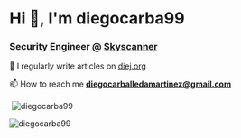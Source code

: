 # Hi 👋, I'm diegocarba99</h1>
### Security Engineer @ [Skyscanner](skyscanner.net)</h3>

📝 I regularly write articles on [diej.org](diej.org)

📫 How to reach me **diegocarballedamartinez@gmail.com**

<!-- BLOG-POST-LIST:START -->
<!-- BLOG-POST-LIST:END -->


<p>&nbsp;<img align="center" 
src="https://github-readme-stats.vercel.app/api?username=diegocarba99&show_icons=true&locale=en" 
alt="diegocarba99" /></p>

<p><img align="center" 
src="https://github-readme-streak-stats.herokuapp.com/?user=diegocarba99&" 
alt="diegocarba99" /></p>

